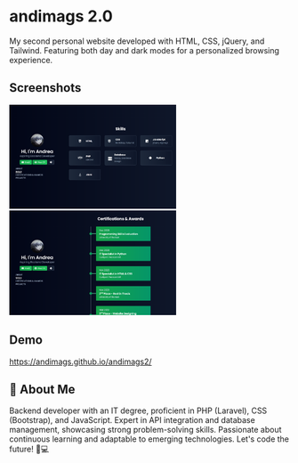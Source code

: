 # andimags 2.0

My second personal website developed with HTML, CSS, jQuery, and Tailwind. Featuring both day and dark modes for a personalized browsing experience.

## Screenshots

<img src="screenshot_skills.png" width="300">
<img src="screenshot_awards.png" width="300">

## Demo

https://andimags.github.io/andimags2/

## 🚀 About Me
Backend developer with an IT degree, proficient in PHP (Laravel), CSS (Bootstrap), and JavaScript. Expert in API integration and database management, showcasing strong problem-solving skills. Passionate about continuous learning and adaptable to emerging technologies. Let's code the future! 🚀💻

